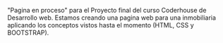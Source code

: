 "Pagina en proceso" para el Proyecto final del curso Coderhouse de Desarrollo web. Estamos creando una pagina web para una inmobiliaria aplicando los conceptos vistos hasta el momento (HTML, CSS y BOOTSTRAP).
